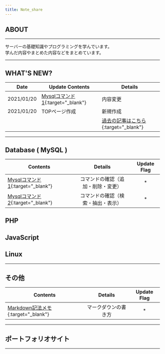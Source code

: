 ```yaml
---
title: Note_share
---
```

## ABOUT
---

サーバーの基礎知識やプログラミングを学んでいます。  
学んだ内容やまとめた内容などをまとめています。

---
## WHAT'S NEW?

|Date|Update Contents|Details|
|---|---|---|
|2021/01/20| [Mysqlコマンド1](mysql/com_adm.md){:target="_blank"}|内容変更| 
|2021/01/20| TOPページ作成|新規作成|
|||[過去の記事はこちら](old.md){:target="_blank"}|

---

## Database ( MySQL ) 

|Contents|Details|Update Flag|
|---|:-:|:-:|
| [Mysqlコマンド1](mysql/com_adm.md){:target="_blank"}|コマンドの確認（追加・削除・変更）|*|
| [Mysqlコマンド2](mysql/com_sed.md){:target="_blank"}|コマンドの確認（検索・抽出・表示）|*|

## PHP


## JavaScript  


## Linux  





---

## その他

|Contents|Details|Update Flag|
|---|:-:|:-:|
| [Markdown記法メモ](markdown.md){:target="_blank"}|マークダウンの書き方|*|


---  

## ポートフォリオサイト

---
<!-- Last update:2021/01/20 -->